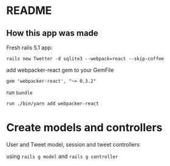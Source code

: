 # README


## How this app was made

Fresh rails 5.1 app:

`rails new Twetter -d sqlite3 --webpack=react --skip-coffee`

add webpacker-react gem to your GemFile

`gem 'webpacker-react', "~> 0.3.2"`

run
`bundle`

`run ./bin/yarn add webpacker-react`

# Create models and controllers
User and Tweet model, session and tweet controllers

using `rails g model` and `rails g controller`
